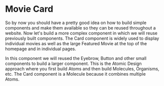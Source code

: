 # Movie Card

So by now you should have a pretty good idea on how to build simple components and make them available so they can be reused throughout a website.  Now let's build a more complex component in which we will reuse previously built components.  The Card component is widely used to display individual movies as well as the large Featured Movie at the top of the homepage and in individual pages.

In this component we will reused the Eyebrow, Button and other small components to build a larger component.  This is the Atomic Design approach where you first build Atoms and then build Molecules, Organisms, etc.  The Card component is a Molecule because it combines multiple Atoms.



